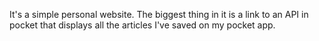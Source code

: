 It's a simple personal website. The biggest thing in it is a link to an API in pocket that displays all the articles I've saved on my pocket app.